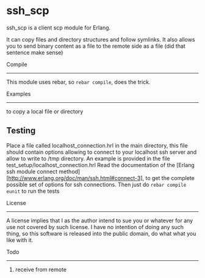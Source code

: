 ssh_scp
=======
ssh_scp is a client scp module for Erlang.

It can copy files and directory structures and follow symlinks.
It also allows you to send binary content as a file to the remote side as a file (did that sentence make sense)

Compile
_______
This module uses rebar, so `rebar compile`, does the trick.

Examples
________
to copy a local file or directory

Testing
-------
Place a file called localhost_connection.hrl in the main directory, this file should contain options allowing to connect to your localhost ssh server and allow to write to /tmp directory. An example is provided in the file test_setup/localhost_connection.hrl
Read the documentation of the [Erlang ssh module connect method][http://www.erlang.org/doc/man/ssh.html#connect-3], to get the complete possible set of options for ssh connections.
Then just do `rebar compile eunit` to run the tests

License
_______
A license implies that I as the author intend to sue you or whatever for any use not covered by such license.
I have no intention of doing any such thing, so this software is released into the public domain, do what what you like with it.

Todo
____

1. receive from remote